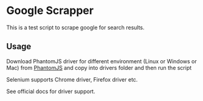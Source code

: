 # Google Scrapper

This is a test script to scrape google for search results.

## Usage

Download PhantomJS driver for different environment (Linux or Windows or Mac) from [PhantomJS](http://phantomjs.org/download.html) and copy into drivers folder and then run the script

Selenium supports Chrome driver, Firefox driver etc.

See official docs for driver support.
